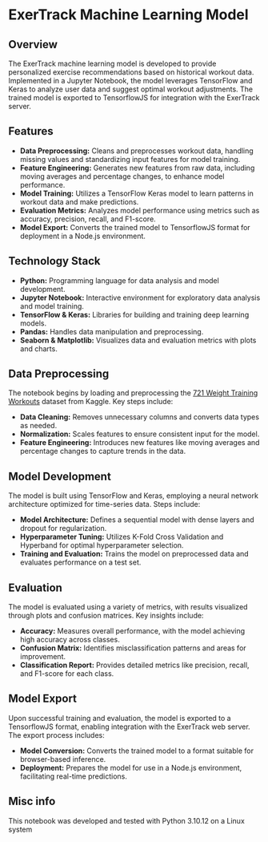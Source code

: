 # ExerTrack Machine Learning Model

## Overview

The ExerTrack machine learning model is developed to provide personalized exercise recommendations based on historical workout data. Implemented in a Jupyter Notebook, the model leverages TensorFlow and Keras to analyze user data and suggest optimal workout adjustments. The trained model is exported to TensorflowJS for integration with the ExerTrack server.

## Features

- **Data Preprocessing:** Cleans and preprocesses workout data, handling missing values and standardizing input features for model training.
- **Feature Engineering:** Generates new features from raw data, including moving averages and percentage changes, to enhance model performance.
- **Model Training:** Utilizes a TensorFlow Keras model to learn patterns in workout data and make predictions.
- **Evaluation Metrics:** Analyzes model performance using metrics such as accuracy, precision, recall, and F1-score.
- **Model Export:** Converts the trained model to TensorflowJS format for deployment in a Node.js environment.

## Technology Stack

- **Python:** Programming language for data analysis and model development.
- **Jupyter Notebook:** Interactive environment for exploratory data analysis and model training.
- **TensorFlow & Keras:** Libraries for building and training deep learning models.
- **Pandas:** Handles data manipulation and preprocessing.
- **Seaborn & Matplotlib:** Visualizes data and evaluation metrics with plots and charts.

## Data Preprocessing

The notebook begins by loading and preprocessing the [721 Weight Training Workouts](https://www.kaggle.com/datasets/joep89/weightlifting) dataset from Kaggle. Key steps include:

- **Data Cleaning:** Removes unnecessary columns and converts data types as needed.
- **Normalization:** Scales features to ensure consistent input for the model.
- **Feature Engineering:** Introduces new features like moving averages and percentage changes to capture trends in the data.

## Model Development

The model is built using TensorFlow and Keras, employing a neural network architecture optimized for time-series data. Steps include:

- **Model Architecture:** Defines a sequential model with dense layers and dropout for regularization.
- **Hyperparameter Tuning:** Utilizes K-Fold Cross Validation and Hyperband for optimal hyperparameter selection.
- **Training and Evaluation:** Trains the model on preprocessed data and evaluates performance on a test set.

## Evaluation

The model is evaluated using a variety of metrics, with results visualized through plots and confusion matrices. Key insights include:

- **Accuracy:** Measures overall performance, with the model achieving high accuracy across classes.
- **Confusion Matrix:** Identifies misclassification patterns and areas for improvement.
- **Classification Report:** Provides detailed metrics like precision, recall, and F1-score for each class.

## Model Export

Upon successful training and evaluation, the model is exported to a TensorflowJS format, enabling integration with the ExerTrack web server. The export process includes:

- **Model Conversion:** Converts the trained model to a format suitable for browser-based inference.
- **Deployment:** Prepares the model for use in a Node.js environment, facilitating real-time predictions.

## Misc info

This notebook was developed and tested with Python 3.10.12 on a Linux system

